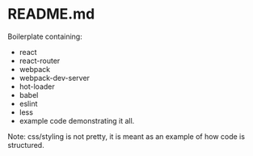 README.md
=========

Boilerplate containing:
- react
- react-router
- webpack
- webpack-dev-server
- hot-loader
- babel
- eslint
- less
- example code demonstrating it all.

Note: css/styling is not pretty, it is meant as an example of how code is structured.


